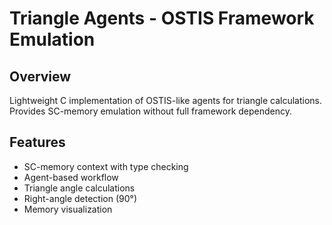 # Triangle Agents - OSTIS Framework Emulation

## Overview
Lightweight C implementation of OSTIS-like agents for triangle calculations. Provides SC-memory emulation without full framework dependency.

## Features
- SC-memory context with type checking
- Agent-based workflow
- Triangle angle calculations
- Right-angle detection (90°)
- Memory visualization
